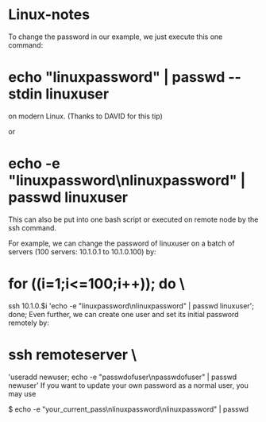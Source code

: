 # Linux-notes
To change the password in our example, we just execute this one command:

# echo "linuxpassword" | passwd --stdin linuxuser
on modern Linux. (Thanks to DAVID for this tip)

or

# echo -e "linuxpassword\nlinuxpassword" | passwd linuxuser
This can also be put into one bash script or executed on remote node by the ssh command.

For example, we can change the password of linuxuser on a batch of servers (100 servers: 10.1.0.1 to 10.1.0.100) by:

# for ((i=1;i<=100;i++)); do \
ssh 10.1.0.$i 'echo -e "linuxpassword\nlinuxpassword" | passwd linuxuser'; \
done;
Even further, we can create one user and set its initial password remotely by:

# ssh remoteserver \
'useradd newuser; echo -e "passwdofuser\npasswdofuser" | passwd newuser'
If you want to update your own password as a normal user, you may use

$ echo -e "your_current_pass\nlinuxpassword\nlinuxpassword" | passwd
